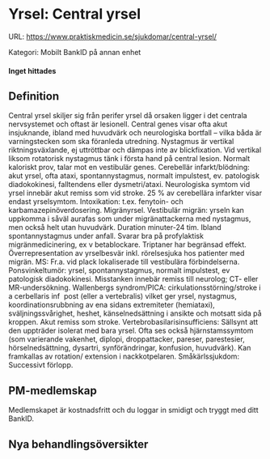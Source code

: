 # Yrsel: Central yrsel

URL: https://www.praktiskmedicin.se/sjukdomar/central-yrsel/



Kategori: Mobilt BankID på annan enhet

#### Inget hittades

## Definition

Central yrsel skiljer sig från perifer yrsel då orsaken ligger i det centrala nervsystemet och oftast är lesionell. Central genes visar ofta akut insjuknande, ibland med huvudvärk och neurologiska bortfall – vilka båda är varningstecken som ska föranleda utredning. Nystagmus är vertikal riktningsväxlande, ej uttröttbar och dämpas inte av blickfixation. Vid vertikal liksom rotatorisk nystagmus tänk i första hand på central lesion. Normalt kaloriskt prov, talar mot en vestibulär genes.
Cerebellär infarkt/blödning: akut yrsel, ofta ataxi, spontannystagmus, normalt impulstest, ev. patologisk diadokokinesi, falltendens eller dysmetri/ataxi. Neurologiska symtom vid yrsel innebär akut remiss som vid stroke. 25 % av cerebellära infarkter visar endast yrselsymtom.
Intoxikation: t.ex. fenytoin- och karbamazepinöverdosering.
Migränyrsel. Vestibulär migrän: yrseln kan uppkomma i såväl aurafas som under migränattackerna med nystagmus, men också helt utan huvudvärk. Duration minuter-24 tim. Ibland spontannystagmus under anfall. Svarar bra på profylaktisk migränmedicinering, ex v betablockare. Triptaner har begränsad effekt. Överrepresentation av yrselbesvär inkl. rörelsesjuka hos patienter med migrän.
MS: Fr.a. vid plack lokaliserade till vestibulära förbindelserna.
Ponsvinkeltumör: yrsel, spontannystagmus, normalt impulstest, ev patologisk diadokokinesi. Misstanken innebär remiss till neurolog; CT- eller MR-undersökning.
Wallenbergs syndrom/PICA: cirkulationsstörning/stroke i a cerbellaris inf  post (eller a vertebralis) vilket ger yrsel, nystagmus, koordinationsrubbning av ena sidans extremiteter (hemiataxi), sväljningssvårighet, heshet, känselnedsättning i ansikte och motsatt sida på kroppen. Akut remiss som stroke.
Vertebrobasilarisinsufficiens: Sällsynt att den uppträder isolerat med bara yrsel. Ofta ses också hjärnstamssymtom (som varierande vakenhet, diplopi, droppattacker, pareser, parestesier, hörselnedsättning, dysartri, synförändringar, konfusion, huvudvärk). Kan framkallas av rotation/ extension i nackkotpelaren.
Småkärlssjukdom: Successivt förlopp.

## PM-medlemskap

Medlemskapet är kostnadsfritt och du loggar in smidigt och tryggt med ditt BankID.

## Nya behandlingsöversikter

